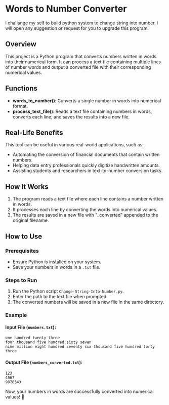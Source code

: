 


# Words to Number Converter

I challange my self to build python system to change string into number, i will open any suggestion or request for you to upgrade this program.

## Overview
This project is a Python program that converts numbers written in words into their numerical form. It can process a text file containing multiple lines of number words and output a converted file with their corresponding numerical values.

## Functions
- **words_to_number()**: Converts a single number in words into numerical format.
- **process_text_file()**: Reads a text file containing numbers in words, converts each line, and saves the results into a new file.

## Real-Life Benefits
This tool can be useful in various real-world applications, such as:
- Automating the conversion of financial documents that contain written numbers.
- Helping data entry professionals quickly digitize handwritten amounts.
- Assisting students and researchers in text-to-number conversion tasks.

## How It Works
1. The program reads a text file where each line contains a number written in words.
2. It processes each line by converting the words into numerical values.
3. The results are saved in a new file with "_converted" appended to the original filename.

## How to Use
### Prerequisites
- Ensure Python is installed on your system.
- Save your numbers in words in a `.txt` file.

### Steps to Run
1. Run the Python script `Change-String-Into-Number.py`.
2. Enter the path to the text file when prompted.
3. The converted numbers will be saved in a new file in the same directory.

### Example
#### Input File (`numbers.txt`):
```
one hundred twenty three
four thousand five hundred sixty seven
nine million eight hundred seventy six thousand five hundred forty three
```
#### Output File (`numbers_converted.txt`):
```
123
4567
9876543
```

Now, your numbers in words are successfully converted into numerical values! 🚀

